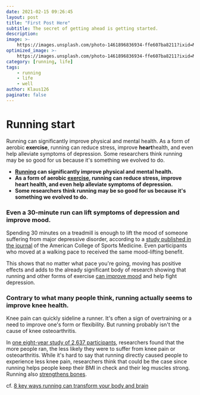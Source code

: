 ```yaml
---
date: 2021-02-15 09:26:45
layout: post
title: "First Post Here"
subtitle: The secret of getting ahead is getting started.
description: 
image: >-
    https://images.unsplash.com/photo-1461896836934-ffe607ba8211?ixid=MXwxMjA3fDB8MHxwaG90by1wYWdlfHx8fGVufDB8fHw%3D&ixlib=rb-1.2.1&auto=format&fit=crop&w=2550&q=80
optimized_image: >-
    https://images.unsplash.com/photo-1461896836934-ffe607ba8211?ixid=MXwxMjA3fDB8MHxwaG90by1wYWdlfHx8fGVufDB8fHw%3D&ixlib=rb-1.2.1&auto=format&fit=crop&w=2550&q=80
category: [running, life]
tags: 
    - running
    - life
    - well
author: Klaus126
paginate: false
---
```





# Running start

Running can significantly improve physical and mental health. As a form of aerobic **exercise**, running can reduce stress, improve **heart**health, and even help alleviate symptoms of depression. Some researchers think running may be so good for us because it's something we evolved to do.

- **[Running](http://www.businessinsider.com/category/running) can significantly improve physical and mental health.**
- **As a form of aerobic [exercise](http://www.businessinsider.com/category/exercise), running can reduce stress, improve heart health, and even help alleviate symptoms of depression.**
- **Some researchers think running may be so good for us because it's something we evolved to do.**



### Even a 30-minute run can lift symptoms of depression and improve mood.

Spending 30 minutes on a treadmill is enough to lift the mood of someone suffering from major depressive disorder, according to a [study published in the journal](https://www.ncbi.nlm.nih.gov/pubmed/16331126) of the American College of Sports Medicine. Even participants who moved at a walking pace to received the same mood-lifting benefit.

This shows that no matter what pace you're going, moving has positive effects and adds to the already significant body of research showing that running and other forms of exercise [can improve mood](http://www.apa.org/monitor/2011/12/exercise.aspx) and help fight depression.





### Contrary to what many people think, running actually seems to improve knee health.

Knee pain can quickly sideline a runner. It's often a sign of overtraining or a need to improve one's form or flexibility. But running probably isn't the cause of knee osteoarthritis.

In [one eight-year study of 2,637 participants](https://onlinelibrary.wiley.com/doi/abs/10.1002/acr.22939), researchers found that the more people ran, the less likely they were to suffer from knee pain or osteoarthritis. While it's hard to say that running directly caused people to experience less knee pain, researchers think that could be the case since running helps people keep their BMI in check and their leg muscles strong. Running also [strengthens bones](https://www.bones.nih.gov/health-info/bone/bone-health/exercise/exercise-your-bone-health).







cf. [8 key ways running can transform your body and brain](https://www.businessinsider.com/health-benefits-of-running-2018-4#even-a-30-minute-run-can-lift-symptoms-of-depression-and-improve-mood-1)